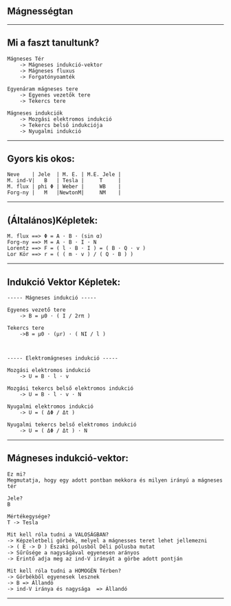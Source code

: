## Mágnességtan
---
## Mi a faszt tanultunk?

    Mágneses Tér
        -> Mágneses indukció-vektor
        -> Mágneses fluxus
        -> Forgatónyoamték
    
    Egyenáram mágneses tere
        -> Egyenes vezetők tere
        -> Tekercs tere

    Mágneses indukciók
        -> Mozgási elektromos indukció
        -> Tekercs belső indukciója
        -> Nyugalmi indukció
---
## Gyors kis okos:

    Neve    | Jele  | M. E. | M.E. Jele |
    M. ind-V|   B   | Tesla |     T     |
    M. flux | phi Φ | Weber |     WB    |
    Forg-ny |   M   |NewtonM|     NM    |
---
## (Általános)Képletek: 

    M. flux ==> Φ = A ⋅ B ⋅ (sin α)
    Forg-ny ==> M = A ⋅ B ⋅ I ⋅ N
    Lorentz ==> F = ( l ⋅ B ⋅ I ) = ( B ⋅ Q ⋅ v )
    Lor Kör ==> r = ( ( m ⋅ v ) / ( Q ⋅ B ) )


---
## Indukció Vektor Képletek:

    ----- Mágneses indukció -----

    Egyenes vezető tere
        -> B = μ0 ⋅ ( I / 2rπ )

    Tekercs tere
        ->B = μ0 ⋅ (μr) ⋅ ( NI / l )
    


    ----- Elektromágneses indukció -----
    
    Mozgási elektromos indukció
        -> U = B ⋅ l ⋅ v

    Mozgási tekercs belső elektromos indukció
        -> U = B ⋅ l ⋅ v ⋅ N

    Nyugalmi elektromos indukció
        -> U = ( ΔΦ / Δt )
    
    Nyugalmi tekercs belső elektromos indukció
        -> U = ( ΔΦ / Δt ) ⋅ N

---
## Mágneses indukció-vektor:

    Ez mi? 
    Megmutatja, hogy egy adott pontban mekkora és milyen irányú a mágneses tér

    Jele?
    B

    Mértékegysége?
    T -> Tesla

    Mit kell róla tudni a VALOSÁGBAN?
    -> Képzeletbeli görbék, melyel a mágnesses teret lehet jellemezni
    -> ( É -> D ) Északi pólusból Déli pólusba mutat
    -> Sűrűsége a nagyságával egyenesen arányos
    -> Érintő adja meg az ind-V irányát a görbe adott pontján

    Mit kell róla tudni a HOMOGÉN Térben?
    -> Görbékből egyenesek lesznek
    -> B => Állandó
    -> ind-V iránya és nagysága  => Állandó
---
